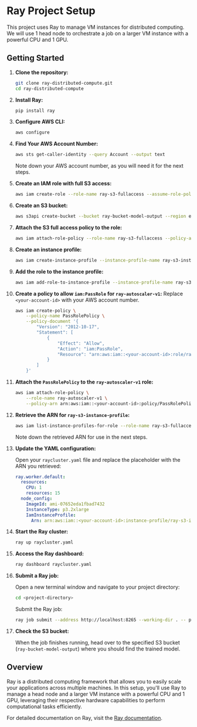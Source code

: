 # Ray Project Setup

This project uses Ray to manage VM instances for distributed computing. We will use 1 head node to orchestrate a job on a larger VM instance with a powerful CPU and 1 GPU.
## Getting Started

1. **Clone the repository:**
   
   ```bash
   git clone ray-distributed-compute.git
   cd ray-distributed-compute
   ```

2. **Install Ray:**
   
   ```bash
   pip install ray
   ```

3. **Configure AWS CLI:**
   
   ```bash
   aws configure
   ```

4. **Find Your AWS Account Number:**
   
   ```bash
   aws sts get-caller-identity --query Account --output text
   ```
   
   Note down your AWS account number, as you will need it for the next steps.

5. **Create an IAM role with full S3 access:**
   
   ```bash
   aws iam create-role --role-name ray-s3-fullaccess --assume-role-policy-document file://trust-policy.json
   ```

6. **Create an S3 bucket:**
   
   ```bash
   aws s3api create-bucket --bucket ray-bucket-model-output --region eu-central-1 --create-bucket-configuration LocationConstraint=eu-central-1
   ```

7. **Attach the S3 full access policy to the role:**
   
   ```bash
   aws iam attach-role-policy --role-name ray-s3-fullaccess --policy-arn arn:aws:iam::aws:policy/AmazonS3FullAccess
   ```

8. **Create an instance profile:**
   
   ```bash
   aws iam create-instance-profile --instance-profile-name ray-s3-instance-profile
   ```

9. **Add the role to the instance profile:**
   
   ```bash
   aws iam add-role-to-instance-profile --instance-profile-name ray-s3-instance-profile --role-name ray-s3-fullaccess
   ```

10. **Create a policy to allow `iam:PassRole` for `ray-autoscaler-v1`:**
    Replace `<your-account-id>` with your AWS account number.

    ```bash
    aws iam create-policy \
        --policy-name PassRolePolicy \
        --policy-document '{
            "Version": "2012-10-17",
            "Statement": [
                {
                    "Effect": "Allow",
                    "Action": "iam:PassRole",
                    "Resource": "arn:aws:iam::<your-account-id>:role/ray-s3-fullaccess"
                }
            ]
        }'
    ```

11. **Attach the `PassRolePolicy` to the `ray-autoscaler-v1` role:**
    
    ```bash
    aws iam attach-role-policy \
        --role-name ray-autoscaler-v1 \
        --policy-arn arn:aws:iam::<your-account-id>:policy/PassRolePolicy
    ```

12. **Retrieve the ARN for `ray-s3-instance-profile`:**
    
    ```bash
    aws iam list-instance-profiles-for-role --role-name ray-s3-fullaccess --query 'InstanceProfiles[0].Arn' --output text
    ```
    
    Note down the retrieved ARN for use in the next steps.

13. **Update the YAML configuration:**

    Open your `raycluster.yaml` file and replace the placeholder with the ARN you retrieved:

    ```yaml
    ray.worker.default:
      resources:
        CPU: 1
        resources: 15
      node_config:
        ImageId: ami-07652eda1fbad7432
        InstanceType: p3.2xlarge
        IamInstanceProfile:
          Arn: arn:aws:iam::<your-account-id>:instance-profile/ray-s3-instance-profile
    ```

14. **Start the Ray cluster:**
    
    ```bash
    ray up raycluster.yaml
    ```

15. **Access the Ray dashboard:**
    
    ```bash
    ray dashboard raycluster.yaml
    ```

16. **Submit a Ray job:**

    Open a new terminal window and navigate to your project directory:

    ```bash
    cd <project-directory>
    ```

    Submit the Ray job:

    ```bash
    ray job submit --address http://localhost:8265 --working-dir . -- python3 remote-ray.py
    ```

17. **Check the S3 bucket:**

    When the job finishes running, head over to the specified S3 bucket (`ray-bucket-model-output`) where you should find the trained model.

## Overview

Ray is a distributed computing framework that allows you to easily scale your applications across multiple machines. In this setup, you'll use Ray to manage a head node and a larger VM instance with a powerful CPU and 1 GPU, leveraging their respective hardware capabilities to perform computational tasks efficiently.

For detailed documentation on Ray, visit the [Ray documentation](https://docs.ray.io/).